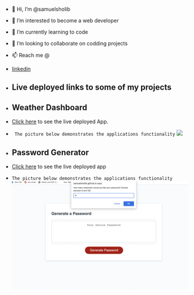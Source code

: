 - 👋 Hi, I’m @samuelsholib
- 👀 I’m interested to become a web developer
- 🌱 I’m currently learning to code
- 💞️ I’m looking to collaborate on codding projects
- 📫 Reach me @ 
 - [linkedin](https://www.linkedin.com/in/samuel-sholib-2611271b1/)

-  ## Live deployed links to some of my projects 
-   ## Weather Dashboard
- [Click here](https://samuelsholib.github.io/weather-dashboard/) to see the live deployed App.
- ``` The picture below demonstrates the applications functionality```
  ![](https://github.com/samuelsholib/image-exporter/blob/main/Images/Togo-weather-dashboard.png)

- ## Password Generator
- [Click here](https://samuelsholib.github.io/strong-key-to-go/) to see the live deployed app
- ```The picture below demonstrates the applications functionality```
 ![](https://github.com/samuelsholib/image-exporter/blob/main/Images/password-generator%20.png)

<!---
samuelsholib/samuelsholib is a ✨ special ✨ repository because its `README.md` (this file) appears on your GitHub profile.
You can click the Preview link to take a look at your changes.
--->
